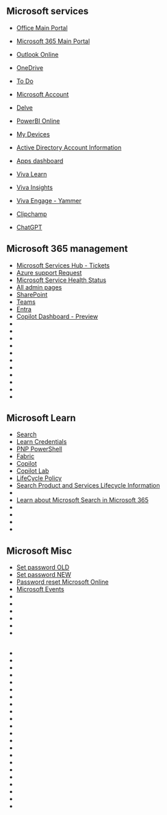 ## Microsoft services

* [Office Main Portal](https://www.office.com/?auth=2)
* [Microsoft 365 Main Portal](https://www.microsoft365.com/apps?auth=2&home=1)
* [Outlook Online](https://outlook.live.com/mail/0/)
* [OneDrive](https://onedrive.live.com/?id=root&cid=6F547F21C5FA4D14)
* [To Do](https://to-do.live.com/tasks/)
* [Microsoft Account](https://account.microsoft.com/)
* [Delve](https://eur.delve.office.com/)
* [PowerBI Online](https://app.powerbi.com/home?experience=power-bi)
* [My Devices](https://myaccount.microsoft.com/device-list)
* [Active Directory Account Information](https://account.activedirectory.windowsazure.com/r/#/profile)
* [Apps dashboard](https://myapplications.microsoft.com/#optIn)
* [Viva Learn](https://learning.cloud.microsoft/home/Providers)
* [Viva Insights](https://insights.cloud.microsoft/?s=shell&user_email=Bas.Willemstijn@mn.nl#/PersonalApp/Home/)
* [Viva Engage - Yammer](https://engage.cloud.microsoft/main/org/mn.onmicrosoft.com/feed?domainRedirect=true)
* [Clipchamp](https://www.office.com/launch/clipchamp?auth=2)

* [ChatGPT](https://chat.openai.com/)


## Microsoft 365 management

* [Microsoft Services Hub - Tickets](https://serviceshub.microsoft.com/databoard?workspaceId=96ddb3b6-a94a-4624-8ff3-68b33de44b49)
* [Azure support Request](https://portal.azure.com/#create/Microsoft.Support)
* [Microsoft Service Health Status](https://status.cloud.microsoft/)
* [All admin pages](https://admin.microsoft.com/Adminportal/Home#/alladmincenters)
* [SharePoint](https://mn-admin.sharepoint.com/_layouts/15/online/AdminHome.aspx#/home)
* [Teams](https://admin.teams.microsoft.com/dashboard)
* [Entra](https://entra.microsoft.com/#home)
* [Copilot Dashboard - Preview](https://app.powerbi.com/groups/me/apps/7151082a-5a3a-4a94-af92-90ffa41ab05a/reports/05117dff-1ce1-4b02-845a-e1a66c77b6ff/ReportSectionf3a7a62277040dab4009?referrer=appsource.microsoft.com&experience=power-bi)
* []()
* []()
* []()
* []()
* []()
* []()
* []()
* []()
* []()
* []()
* []()

## Microsoft Learn

* [Search](https://learn.microsoft.com/en-us/microsoftsearch/overview-microsoft-search)
* [Learn Credentials](https://learn.microsoft.com/en-us/credentials/browse/)
* [PNP PowerShell](https://pnp.github.io/powershell/index.html)
* [Fabric](https://learn.microsoft.com/en-us/fabric/get-started/)
* [Copilot](https://learn.microsoft.com/en-us/copilot/microsoft-365/)
* [Copilot Lab](https://copilot.cloud.microsoft/en-US/prompts?ocid=copilot_akams_copilotlab)
* [LifeCycle Policy](https://learn.microsoft.com/en-us/lifecycle/)
* [Search Product and Services Lifecycle Information](https://learn.microsoft.com/en-us/lifecycle/products/)
* [](https://support.microsoft.com/en-us/office/learn-about-microsoft-search-in-microsoft-365-b8bf5a2c-7515-40a9-9a6a-b8ed382c86bc?ui=en-us&rs=en-us&ad=us)
* [Learn about Microsoft Search in Microsoft 365](https://support.microsoft.com/en-us/office/learn-about-microsoft-search-in-microsoft-365-b8bf5a2c-7515-40a9-9a6a-b8ed382c86bc?ui=en-us&rs=en-us&ad=us)
* []()
* []()
* []()
* []()


## Microsoft Misc

* [Set password OLD](https://account.activedirectory.windowsazure.com/ChangePassword.aspx)
* [Set password NEW](https://mysignins.microsoft.com/security-info/password/change)
* [Password reset Microsoft Online](https://passwordreset.microsoftonline.com/)
* [Microsoft Events](https://events.microsoft.com/en-us/allevents/?deliverylanguage=English&deliverylanguage=Nederlands&clientTimeZone=1&format=Digital)
* []()
* []()
* []()
* []()
* []()
* []()

  
## 
* []()
* []()
* []()
* []()
* []()
* []()
* []()
* []()
* []()
* []()
* []()
* []()
* []()
* []()
* []()
* []()
* []()
* []()
* []()
* []()
* []()
* []()
